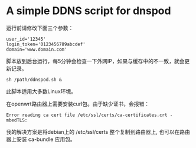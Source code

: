 # A simple DDNS script for dnspod


运行前请修改下面三个参数：

    user_id='12345'
    login_token='0123456789abcdef'
    domain='www.domain.com'

脚本放到后台运行，每5分钟会检查一下外网IP，如果与缓存中的不一致，就会更新记录。

    sh /path/ddnspod.sh &

此脚本适用大多数Linux环境。

在openwrt路由器上需要安装curl包。由于缺少证书，会报错：

    Error reading ca cert file /etc/ssl/certs/ca-certificates.crt - mbedTLS:

我的解决方案是将debian上的 /etc/ssl/certs  整个复制到路由器上,
也可以在路由器上安装 ca-bundle 应用包。
